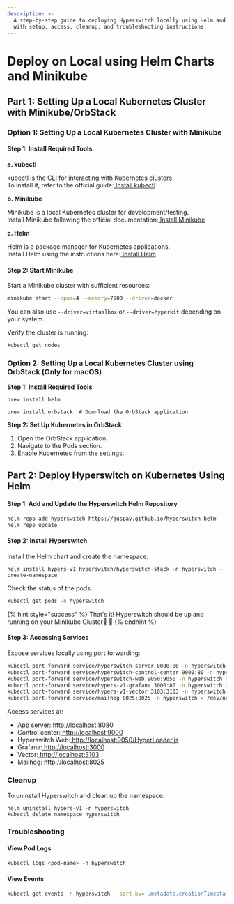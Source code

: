 ```yaml
---
description: >-
  A step-by-step guide to deploying Hyperswitch locally using Helm and Minikube,
  with setup, access, cleanup, and troubleshooting instructions.
---
```


# Deploy on Local using Helm Charts and Minikube

## **Part 1: Setting Up a Local Kubernetes Cluster with Minikube/OrbStack**

### Option 1: Setting Up a Local Kubernetes Cluster with Minikube

#### **Step 1: Install Required Tools** <a href="#id-5nsuvyw3aien" id="id-5nsuvyw3aien"></a>

**a. kubectl**

kubectl is the CLI for interacting with Kubernetes clusters.\
To install it, refer to the official guide:[ Install kubectl](https://kubernetes.io/docs/tasks/tools/)

**b. Minikube**

Minikube is a local Kubernetes cluster for development/testing.\
Install Minikube following the official documentation:[ Install Minikube](https://minikube.sigs.k8s.io/docs/start/)

**c. Helm**

Helm is a package manager for Kubernetes applications.\
Install Helm using the instructions here:[ Install Helm](https://helm.sh/docs/intro/install/)

#### **Step 2: Start Minikube** <a href="#v4ghhsu6urci" id="v4ghhsu6urci"></a>

Start a Minikube cluster with sufficient resources:

```bash
minikube start --cpus=4 --memory=7900 --driver=docker
```

You can also use `--driver=virtualbox` or `--driver=hyperkit` depending on your system.

Verify the cluster is running:

```bash
kubectl get nodes
```

### Option 2: Setting Up a Local Kubernetes Cluster using OrbStack (Only for macOS)

**Step 1: Install Required Tools**

```
brew install helm
```

```
brew install orbstack  # Download the OrbStack application
```

**Step 2: Set Up Kubernetes in OrbStack**

1. Open the OrbStack application.
2. Navigate to the Pods section.
3. Enable Kubernetes from the settings.

## **Part 2: Deploy Hyperswitch on Kubernetes Using Helm** <a href="#jqgk5qw5bkgo" id="jqgk5qw5bkgo"></a>

#### **Step 1: Add and Update the Hyperswitch Helm Repository** <a href="#id-75zpwj4wb8db" id="id-75zpwj4wb8db"></a>

```bash
helm repo add hyperswitch https://juspay.github.io/hyperswitch-helm
helm repo update
```

#### **Step 2: Install Hyperswitch** <a href="#id-4ckek6lepkr2" id="id-4ckek6lepkr2"></a>

Install the Helm chart and create the namespace:

```
helm install hypers-v1 hyperswitch/hyperswitch-stack -n hyperswitch --create-namespace
```

Check the status of the pods:

```bash
kubectl get pods -n hyperswitch
```

{% hint style="success" %}
That's it! Hyperswitch should be up and running on your Minikube Cluster🎉 🎉
{% endhint %}

#### **Step 3: Accessing Services** <a href="#id-6pkposi9l5fl" id="id-6pkposi9l5fl"></a>

Expose services locally using port forwarding:

```bash
kubectl port-forward service/hyperswitch-server 8080:80 -n hyperswitch > /dev/null 2>&1 & \
kubectl port-forward service/hyperswitch-control-center 9000:80 -n hyperswitch > /dev/null 2>&1 & \
kubectl port-forward service/hyperswitch-web 9050:9050 -n hyperswitch > /dev/null 2>&1 & \
kubectl port-forward service/hypers-v1-grafana 3000:80 -n hyperswitch > /dev/null 2>&1 & \
kubectl port-forward service/hypers-v1-vector 3103:3103 -n hyperswitch > /dev/null 2>&1 & \
kubectl port-forward service/mailhog 8025:8025 -n hyperswitch > /dev/null 2>&1 &
```

Access services at:

* App server:[ http://localhost:8080](http://localhost:8080/)
* Control center:[ http://localhost:9000](http://localhost:9000/)
* Hyperswitch Web:[ http://localhost:9050/HyperLoader.js](http://localhost:9050/HyperLoader.js)
* Grafana:[ http://localhost:3000](http://localhost:3000/)
* Vector:[ http://localhost:3103](http://localhost:3103/)
* Mailhog:[ http://localhost:8025](http://localhost:8025/)

### **Cleanup** <a href="#id-13mcbknndl2h" id="id-13mcbknndl2h"></a>

To uninstall Hyperswitch and clean up the namespace:

```
helm uninstall hypers-v1 -n hyperswitch
kubectl delete namespace hyperswitch
```

### **Troubleshooting** <a href="#ywgi5rvuean2" id="ywgi5rvuean2"></a>

#### **View Pod Logs** <a href="#id-7wtmzixwrfeq" id="id-7wtmzixwrfeq"></a>

```bash
kubectl logs <pod-name> -n hyperswitch
```

#### **View Events** <a href="#ptykemgnnwf0" id="ptykemgnnwf0"></a>

```bash
kubectl get events -n hyperswitch --sort-by='.metadata.creationTimestamp'
```
